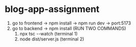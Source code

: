 # blog-app-assignment

1. go to frontend -> npm install -> npm run dev -> port:5173
2. go to backend -> npm install (RUN TWO COMMANDS)
   1. npx tsc --watch (terminal 1)
   2. node dist/server.js (terminal 2)